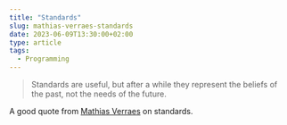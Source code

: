```yaml
---
title: "Standards"
slug: mathias-verraes-standards
date: 2023-06-09T13:30:00+02:00
type: article
tags:
  - Programming
---
```


> Standards are useful, but after a while they represent the beliefs of the past, not the needs of the future.

A good quote from [Mathias Verraes](https://twitter.com/mathiasverraes/status/1576448052252250112) on standards.
